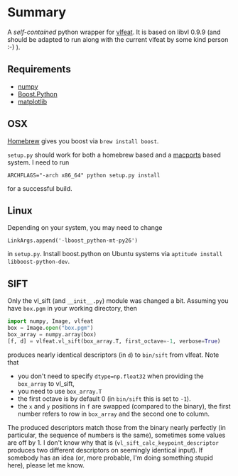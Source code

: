 Summary
=======

A _self-contained_ python wrapper for [vlfeat](http://www.vlfeat.org/).
It is based on libvl 0.9.9 (and should be adapted to run along 
with the current vlfeat by some kind person :-) ).

Requirements
------------

* [numpy](numpy.scipy.org)
* [Boost.Python](http://www.boost.org/doc/libs/1_49_0/libs/python/doc/)
* [matplotlib](http://matplotlib.sourceforge.net/)

OSX
---

[Homebrew](http://mxcl.github.com/homebrew/) gives you boost via ```brew install boost```.

```setup.py``` should work for both a homebrew based and a
[macports](http://www.macports.org/) based system. I need to run

    ARCHFLAGS="-arch x86_64" python setup.py install

for a successful build.

Linux
-----

Depending on your system, you may need to change

    LinkArgs.append('-lboost_python-mt-py26')

in ```setup.py```. Install boost.python on Ubuntu
systems via ```aptitude install libboost-python-dev```.

SIFT
----
Only the vl_sift (and ```__init__.py```) module was changed a bit. Assuming you
have ```box.pgm``` in your working directory, then

```python
import numpy, Image, vlfeat
box = Image.open("box.pgm")
box_array = numpy.array(box)
[f, d] = vlfeat.vl_sift(box_array.T, first_octave=-1, verbose=True)
```

produces nearly identical descriptors (in ```d```) to ```bin/sift``` from vlfeat. Note
that
* you don't need to specify ```dtype=np.float32``` when providing the ```box_array``` to vl_sift,
* you need to use ```box_array.T```
* the first octave is by default 0 (in ```bin/sift``` this is set to ```-1```).
* the ```x``` and ```y``` positions in ```f``` are swapped (compared to the binary),
  the first number refers to row in ```box_array``` and the second one to column.

The produced descriptors match those from the binary nearly perfectly (in particular,
the sequence of numbers is the same), sometimes some values are off by 1. I don't
know why that is (```vl_sift_calc_keypoint_descriptor``` produces two different
descriptors on seemingly identical input). If somebody has an idea (or, more probable,
I'm doing something stupid here), please let me know.

